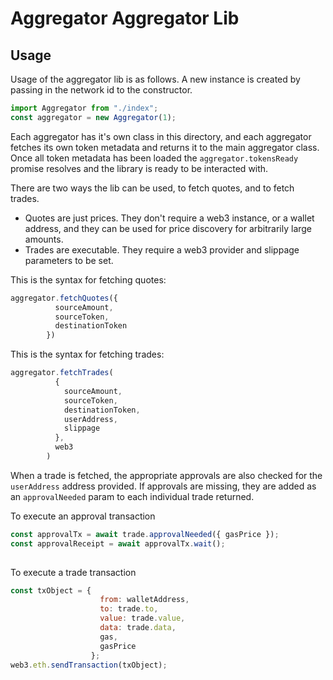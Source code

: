# Aggregator Aggregator Lib

## Usage
Usage of the aggregator lib is as follows. A new instance is created by passing in the network id to the constructor.
```javascript
import Aggregator from "./index";
const aggregator = new Aggregator(1);
```
Each aggregator has it's own class in this directory, and each aggregator fetches its own token metadata and returns it to the main aggregator class.
Once all token metadata has been loaded the  `aggregator.tokensReady` promise resolves and the library is ready to be interacted with.

There are two ways the lib can be used, to fetch quotes, and to fetch trades. 
- Quotes are just prices. They don't require a web3 instance, or a wallet address, and they can be used for price discovery for arbitrarily large amounts.
- Trades are executable. They require a web3 provider and slippage parameters to be set. 

This is the syntax for fetching quotes:
```javascript
aggregator.fetchQuotes({
          sourceAmount,
          sourceToken,
          destinationToken
        })
```

This is the syntax for fetching trades:
```javascript
aggregator.fetchTrades(
          {
            sourceAmount,
            sourceToken,
            destinationToken,
            userAddress,
            slippage
          },
          web3
        )
```

When a trade is fetched, the appropriate approvals are also checked for the `userAddress` address provided.
If approvals are missing, they are added as an `approvalNeeded` param to each individual trade returned.

To execute an approval transaction 
```javascript
const approvalTx = await trade.approvalNeeded({ gasPrice });
const approvalReceipt = await approvalTx.wait();
                  
```

To execute a trade transaction 
```javascript
const txObject = {
                    from: walletAddress,
                    to: trade.to,
                    value: trade.value,
                    data: trade.data,
                    gas,
                    gasPrice
                  };
web3.eth.sendTransaction(txObject);

```


